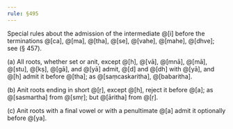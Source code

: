 ```yaml
---
rule: §495
---
```


Special rules about the admission of the intermediate @[i] before the terminations @[ca], @[ma], @[tha], @[se], @[vahe], @[mahe], @[dhve]; see (§ 457).

(a) All roots, whether set or anit, except @[h], @[vā], @[mnā], @[mā], @[stu], @[kṣ], @[gā], and @[yā] admit, @[d] and @[dh] with @[yā], and @[h] admit it before @[tha]; as @[saṃcaskaritha], @[babaritha].

(b) Anit roots ending in short @[ṛ], except @[h], reject it before @[a]; as @[sasmartha] from @[smṛ]; but @[āritha] from @[ṛ].

(c) Anit roots with a final vowel or with a penultimate @[a] admit it optionally before @[ya].